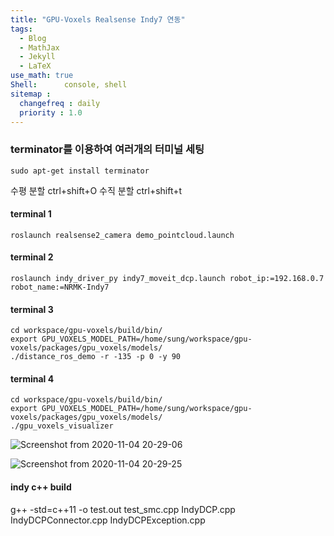 ```yaml
---
title: "GPU-Voxels Realsense Indy7 연동"
tags:
  - Blog
  - MathJax
  - Jekyll
  - LaTeX
use_math: true
Shell:      console, shell
sitemap :
  changefreq : daily
  priority : 1.0
---
```

### terminator를 이용하여 여러개의 터미널 세팅
```shell
sudo apt-get install terminator
```
수평 분할 ctrl+shift+O
수직 분할 ctrl+shift+t

#### terminal 1

```shell
roslaunch realsense2_camera demo_pointcloud.launch
```

#### terminal 2

```shell
roslaunch indy_driver_py indy7_moveit_dcp.launch robot_ip:=192.168.0.7 robot_name:=NRMK-Indy7
```

#### terminal 3

```shell
cd workspace/gpu-voxels/build/bin/
export GPU_VOXELS_MODEL_PATH=/home/sung/workspace/gpu-voxels/packages/gpu_voxels/models/
./distance_ros_demo -r -135 -p 0 -y 90
```

#### terminal 4

```shell
cd workspace/gpu-voxels/build/bin/
export GPU_VOXELS_MODEL_PATH=/home/sung/workspace/gpu-voxels/packages/gpu_voxels/models/
./gpu_voxels_visualizer
```
![Screenshot from 2020-11-04 20-29-06](https://user-images.githubusercontent.com/53217819/98106218-805aba00-1edc-11eb-8748-ff70a703018f.png)

![Screenshot from 2020-11-04 20-29-25](https://user-images.githubusercontent.com/53217819/98106225-82247d80-1edc-11eb-82f0-df80183c5cdb.png)


#### indy c++ build
g++ -std=c++11 -o test.out test_smc.cpp IndyDCP.cpp IndyDCPConnector.cpp IndyDCPException.cpp
